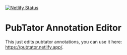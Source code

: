 [![Netlify Status](https://api.netlify.com/api/v1/badges/bfda6651-17f3-42ab-814b-94836e6b9643/deploy-status)](https://app.netlify.com/sites/pubtator/deploys)
# PubTator Annotation Editor
This just edits pubtator annotations, you can use it here: https://pubtator.netlify.app/.
